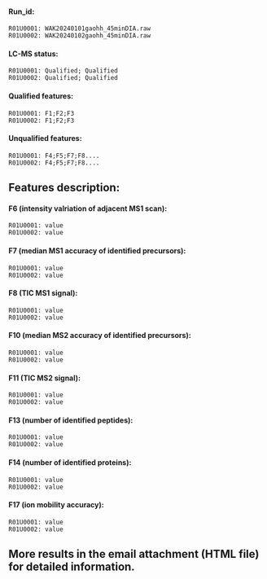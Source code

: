 #### Run_id:
    R01U0001: WAK20240101gaohh_45minDIA.raw
    R01U0002: WAK20240102gaohh_45minDIA.raw

#### LC-MS status:
    R01U0001: Qualified; Qualified
    R01U0002: Qualified; Qualified

#### Qualified features:
    R01U0001: F1;F2;F3
    R01U0002: F1;F2;F3
#### Unqualified features:
    R01U0001: F4;F5;F7;F8....
    R01U0002: F4;F5;F7;F8....

## Features description:
#### F6 (intensity valriation of adjacent MS1 scan):
    R01U0001: value
    R01U0002: value
#### F7 (median MS1 accuracy of identified precursors):
    R01U0001: value
    R01U0002: value
#### F8 (TIC MS1 signal):
    R01U0001: value
    R01U0002: value
#### F10 (median MS2 accuracy of identified precursors):
    R01U0001: value
    R01U0002: value
#### F11 (TIC MS2 signal):
    R01U0001: value
    R01U0002: value
#### F13 (number of identified peptides):
    R01U0001: value
    R01U0002: value
#### F14 (number of identified proteins):
    R01U0001: value
    R01U0002: value
#### F17 (ion mobility accuracy):
    R01U0001: value
    R01U0002: value

## More results in the email attachment (HTML file) for detailed information.

